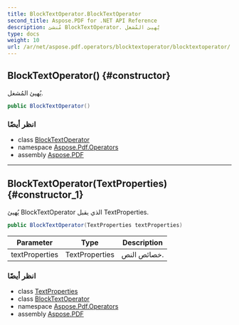 ```yaml
---
title: BlockTextOperator.BlockTextOperator
second_title: Aspose.PDF for .NET API Reference
description: مُنشئ BlockTextOperator. يُهيئ المُشغل
type: docs
weight: 10
url: /ar/net/aspose.pdf.operators/blocktextoperator/blocktextoperator/
---
```

## BlockTextOperator() {#constructor}

يُهيئ المُشغل.

```csharp
public BlockTextOperator()
```

### انظر أيضًا

* class [BlockTextOperator](../)
* namespace [Aspose.Pdf.Operators](../../../aspose.pdf.operators/)
* assembly [Aspose.PDF](../../../)

---

## BlockTextOperator(TextProperties) {#constructor_1}

يُهيئ BlockTextOperator الذي يقبل TextProperties.

```csharp
public BlockTextOperator(TextProperties textProperties)
```

| Parameter | Type | Description |
| --- | --- | --- |
| textProperties | TextProperties | خصائص النص. |

### انظر أيضًا

* class [TextProperties](../../../aspose.pdf.facades/textproperties/)
* class [BlockTextOperator](../)
* namespace [Aspose.Pdf.Operators](../../../aspose.pdf.operators/)
* assembly [Aspose.PDF](../../../)